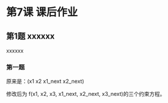 # 第7课 课后作业

## 第1题 xxxxxx

xxxxxx



### 第一题

原来是：(x1 x2 x1_next x2_next)

修改后为 f(x1, x2, x3, x1_next, x2_next, x3_next)的三个约束方程。